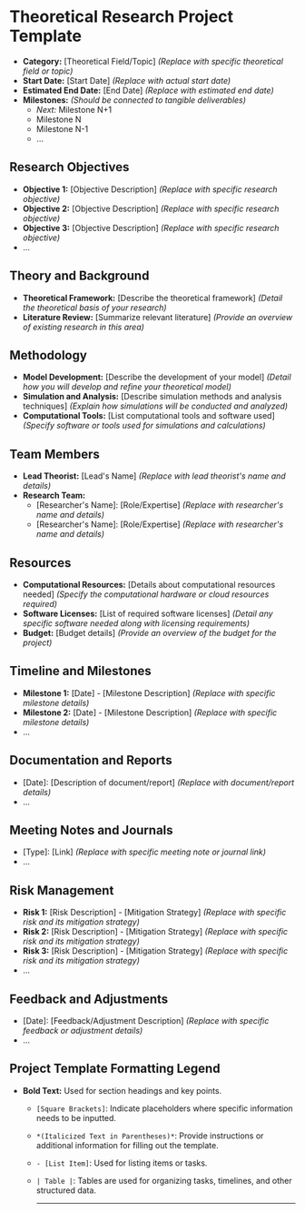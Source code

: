 # Theoretical Research Project Template

- **Category:** [Theoretical Field/Topic] _(Replace with specific theoretical field or topic)_
- **Start Date:** [Start Date] _(Replace with actual start date)_
- **Estimated End Date:** [End Date] _(Replace with estimated end date)_
- **Milestones:** _(Should be connected to tangible deliverables)_
  - _Next:_ Milestone N+1
  - Milestone N
  - Milestone N-1
  - ...

## Research Objectives

- **Objective 1:** [Objective Description] _(Replace with specific research objective)_
- **Objective 2:** [Objective Description] _(Replace with specific research objective)_
- **Objective 3:** [Objective Description] _(Replace with specific research objective)_
- ...

## Theory and Background

- **Theoretical Framework:** [Describe the theoretical framework] _(Detail the theoretical basis of your research)_
- **Literature Review:** [Summarize relevant literature] _(Provide an overview of existing research in this area)_

## Methodology

- **Model Development:** [Describe the development of your model] _(Detail how you will develop and refine your theoretical model)_
- **Simulation and Analysis:** [Describe simulation methods and analysis techniques] _(Explain how simulations will be conducted and analyzed)_
- **Computational Tools:** [List computational tools and software used] _(Specify software or tools used for simulations and calculations)_

## Team Members

- **Lead Theorist:** [Lead's Name] _(Replace with lead theorist's name and details)_
- **Research Team:**
  - [Researcher's Name]: [Role/Expertise] _(Replace with researcher's name and details)_
  - [Researcher's Name]: [Role/Expertise] _(Replace with researcher's name and details)_

## Resources

- **Computational Resources:** [Details about computational resources needed] _(Specify the computational hardware or cloud resources required)_
- **Software Licenses:** [List of required software licenses] _(Detail any specific software needed along with licensing requirements)_
- **Budget:** [Budget details] _(Provide an overview of the budget for the project)_

## Timeline and Milestones

- **Milestone 1:** [Date] - [Milestone Description] _(Replace with specific milestone details)_
- **Milestone 2:** [Date] - [Milestone Description] _(Replace with specific milestone details)_
- ...

## Documentation and Reports

- [Date]: [Description of document/report] _(Replace with document/report details)_
- ...

## Meeting Notes and Journals

- [Type]: [Link] _(Replace with specific meeting note or journal link)_
- ...

## Risk Management

- **Risk 1:** [Risk Description] - [Mitigation Strategy] _(Replace with specific risk and its mitigation strategy)_
- **Risk 2:** [Risk Description] - [Mitigation Strategy] _(Replace with specific risk and its mitigation strategy)_
- **Risk 3:** [Risk Description] - [Mitigation Strategy] _(Replace with specific risk and its mitigation strategy)_
- ...

## Feedback and Adjustments

- [Date]: [Feedback/Adjustment Description] _(Replace with specific feedback or adjustment details)_
- ...

## Project Template Formatting Legend

- **Bold Text:** Used for section headings and key points.

  - `[Square Brackets]`: Indicate placeholders where specific information needs to be inputted.
  - `*(Italicized Text in Parentheses)*`: Provide instructions or additional information for filling out the template.
  - `- [List Item]`: Used for listing items or tasks.
  - `| Table |`: Tables are used for organizing tasks, timelines, and other structured data.

    ***
